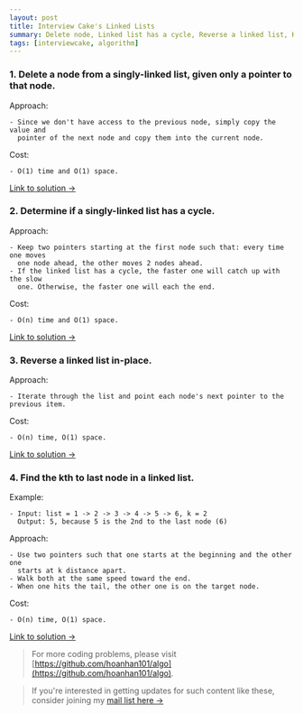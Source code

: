 ```yaml
---
layout: post
title: Interview Cake's Linked Lists
summary: Delete node, Linked list has a cycle, Reverse a linked list, Kth to last node
tags: [interviewcake, algorithm]
---
```


### 1. Delete a node from a singly-linked list, given only a pointer to that node.

Approach:
```
- Since we don't have access to the previous node, simply copy the value and
  pointer of the next node and copy them into the current node.
```

Cost:
```
- O(1) time and O(1) space.
```

[Link to solution →](https://github.com/hoanhan101/algo/blob/master/interviewcake/delete_node_test.go)

### 2. Determine if a singly-linked list has a cycle.

Approach:
```
- Keep two pointers starting at the first node such that: every time one moves
  one node ahead, the other moves 2 nodes ahead.
- If the linked list has a cycle, the faster one will catch up with the slow
  one. Otherwise, the faster one will each the end.
```

Cost:
```
- O(n) time and O(1) space.
```

[Link to solution →](https://github.com/hoanhan101/algo/blob/master/interviewcake/linked_list_cycle_test.go)

### 3. Reverse a linked list in-place.

Approach:
```
- Iterate through the list and point each node's next pointer to the previous item.
```

Cost:
```
- O(n) time, O(1) space.
```

[Link to solution →](https://github.com/hoanhan101/algo/blob/master/interviewcake/reverse_linked_list_test.go)


### 4. Find the kth to last node in a linked list.

Example:
```
- Input: list = 1 -> 2 -> 3 -> 4 -> 5 -> 6, k = 2
  Output: 5, because 5 is the 2nd to the last node (6)
```

Approach:
```
- Use two pointers such that one starts at the beginning and the other one
  starts at k distance apart.
- Walk both at the same speed toward the end.
- When one hits the tail, the other one is on the target node.
```

Cost:
```
- O(n) time, O(1) space.
```

[Link to solution →](https://github.com/hoanhan101/algo/blob/master/interviewcake/kth_to_last_test.go)

> For more coding problems, please visit
  [https://github.com/hoanhan101/algo](https://github.com/hoanhan101/algo).

> If you're interested in getting updates for such content like these, consider
  joining my [mail list here →](https://tinyletter.com/hoanhan)
